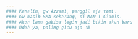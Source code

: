 ```yaml
---
#### Kenalin, gw Azzami, panggil aja tomi.
#### Gw masih SMA sekarang, di MAN 1 Ciamis.
#### Akun lama gabisa login jadi bikin akun baru
#### Udah ya, paling gitu aja :D
---
```

